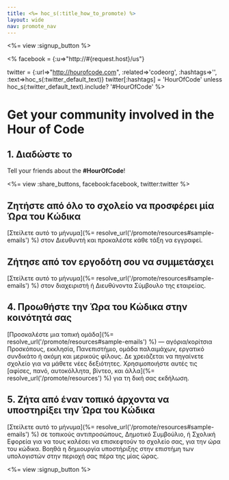 ```yaml
---
title: <%= hoc_s(:title_how_to_promote) %>
layout: wide
nav: promote_nav
---
```

<%= view :signup_button %>

<% facebook = {:u=>"http://#{request.host}/us"}

twitter = {:url=>"http://hourofcode.com", :related=>'codeorg', :hashtags=>'', :text=>hoc_s(:twitter_default_text)} twitter[:hashtags] = 'HourOfCode' unless hoc_s(:twitter_default_text).include? '#HourOfCode' %>

# Get your community involved in the Hour of Code

## 1. Διαδώστε το

Tell your friends about the **#HourOfCode**!

<%= view :share_buttons, facebook:facebook, twitter:twitter %>

## Ζητήστε από όλο το σχολείο να προσφέρει μία Ώρα του Κώδικα

[Στείλετε αυτό το μήνυμα](%= resolve_url('/promote/resources#sample-emails') %) στον Διευθυντή και προκαλέστε κάθε τάξη να εγγραφεί.

## Ζήτησε από τον εργοδότη σου να συμμετάσχει

[Στείλετε αυτό το μήνυμα](%= resolve_url('/promote/resources#sample-emails') %) στον διαχειριστή ή Διευθύνοντα Σύμβουλο της εταιρείας.

## 4. Προωθήστε την Ώρα του Κώδικα στην κοινότητά σας

[Προσκαλέστε μια τοπική ομάδα](%= resolve_url('/promote/resources#sample-emails') %) — αγόρια/κορίτσια Προσκόπους, εκκλησία, Πανεπιστήμιο, ομάδα παλαιμάχων, εργατικό συνδικάτο ή ακόμη και μερικούς φίλους. Δε χρειάζεται να πηγαίνετε σχολείο για να μάθετε νέες δεξιότητες. Χρησιμοποιήστε αυτές τις [αφίσες, πανό, αυτοκόλλητα, βίντεο, και άλλα](%= resolve_url('/promote/resources') %) για τη δική σας εκδήλωση.

## 5. Ζήτα από έναν τοπικό άρχοντα να υποστηρίξει την Ώρα του Κώδικα

[Στείλετε αυτό το μήνυμα](%= resolve_url('/promote/resources#sample-emails') %) σε τοπικούς αντιπροσώπους, Δημοτικό Συμβούλιο, ή Σχολική Εφορεία για να τους καλέσει να επισκεφτούν το σχολείο σας, για την ώρα του κώδικα. Βοηθά η δημιουργία υποστήριξης στην επιστήμη των υπολογιστών στην περιοχή σας πέρα της μίας ώρας.

<%= view :signup_button %>